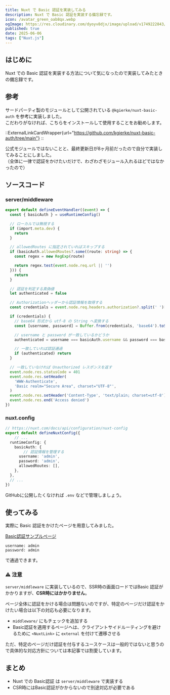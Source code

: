 ```yaml
---
title: Nuxt で Basic 認証を実装してみる
description: Nuxt で Basic 認証を実装する備忘録です。
icon: /avatar_green_oab8qx.webp
ogImage: https://res.cloudinary.com/dyoyv8djx/image/upload/v1749222843/tsukiyama-blog/nuxt-basic-auth/nuxt-basic-auth_kj3jlm.png
published: true
date: 2025-06-06
tags: ["Nuxt.js"]
---
```


## はじめに

Nuxt での Basic 認証を実装する方法について気になったので実装してみたときの備忘録です。

## 参考

サードパーティ製のモジュールとして公開されている `@kgierke/nuxt-basic-auth` を参考に実装しました。<br>
こだわりがなければ、こちらをインストールして使用することをお勧めします。

::ExternalLinkCardWrapper{url="https://github.com/kgierke/nuxt-basic-auth/tree/main"}
::

公式モジュールではないことと、最終更新日が8ヶ月前だったので自分で実装してみることにしました。<br>
（全体に一律で認証をかけたいだけで、わざわざモジュール入れるほどではなかったので）

## ソースコード

### server/middleware

```ts [~/server/middleware/basic-auth.ts]
export default defineEventHandler((event) => {
  const { basicAuth } = useRuntimeConfig()

  // ローカルでは無視する
  if (import.meta.dev) {
    return
  }

  // allowedRoutes に指定されていればスキップする
  if (basicAuth.allowedRoutes?.some((route: string) => {
    const regex = new RegExp(route)

    return regex.test(event.node.req.url || '')
  })) {
    return
  }

  // 認証を判定する真偽値
  let authenticated = false

  // Authorizationヘッダーから認証情報を取得する
  const credentials = event.node.req.headers.authorization?.split(' ')[1]

  if (credentials) {
    // base64 形式から utf-8 の String へ変換する
    const [username, password] = Buffer.from(credentials, 'base64').toString('utf-8').split(':')

    // username と password が一致しているかどうか
    authenticated = username === basicAuth.username && password === basicAuth.password

    // 一致していれば認証通過
    if (authenticated) return
  }

  // 一致していなければ Unauthorized レスポンスを返す
  event.node.res.statusCode = 401
  event.node.res.setHeader(
    'WWW-Authenticate',
    'Basic realm="Secure Area", charset="UTF-8"',
  )
  event.node.res.setHeader('Content-Type', 'text/plain; charset=utf-8')
  event.node.res.end('Access denied')
})

```

### nuxt.config

```ts [~/nuxt.config.ts]
// https://nuxt.com/docs/api/configuration/nuxt-config
export default defineNuxtConfig({
	// ...
  runtimeConfig: {
    basicAuth: {
	    // 認証情報を管理する
      username: 'admin',
      password: 'admin',
      allowedRoutes: [],
    },
  },
  // ...
})

```

GitHubに公開したくなければ `.env` などで管理しましょう。

## 使ってみる

実際に Basic 認証をかけたページを用意してみました。

[Basic認証サンプルページ](https://tsukiyama.blog/basic-auth)

`username: admin`<br>
`password: admin`

で通過できます。

### ⚠️ 注意

`server/middleware` に実装しているので、SSR時の画面ロードではBasic 認証がかかりますが、**CSR時にはかかりません**。

ページ全体に認証をかける場合は問題ないのですが、特定のページだけ認証をかけたい場合は以下の対応も必要になります。

- `middleware/` にもチェックを追加する
- Basic認証を適用するページへは、クライアントサイドルーティングを避けるために `<NuxtLink>` に `external` を付けて遷移させる

ただ、特定のページだけ認証を付与するユースケースは一般的ではないと思うので具体的な対応方針については本記事では割愛しています。

## まとめ

- Nuxt での Basic認証 は `server/middleware` で実装する
- CSR時にはBasic認証がかからないので別途対応が必要である

